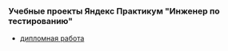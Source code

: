 ### Учебные проекты Яндекс Практикум "Инженер по тестированию"

- [дипломная работа](https://github.com/tprokopyeva1985/yandex-qa/blob/main/%5BПрокопьева%20Татьяна%20Викторовна%5D%20Диплом.xlsx)
